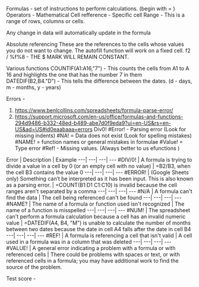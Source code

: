Formulas - set of instructions to perform calculations. (begin with = )
Operators - Mathematical
Cell refference - Specific cell 
Range - This is a range of rows, columns or cells.

Any change in data will automatically update in the formula

Absolute referencing
These are the references to the cells whose values you do not want to change.
The autofill function will work on a fixed cell.
f2 / %f%8 - THE $ MARK WILL REMAIN CONSTANT.

Various functions 
COUNTIF(A1:A16,"7") - This counts the cells from A1 to A 16 and highlights the one that has the number 7 in them  
DATEDIF(B2,B4."D") - This tells the difference between the dates. (d - days, m - months, y - years)

Errors - 
1. https://www.benlcollins.com/spreadsheets/formula-parse-error/
2. https://support.microsoft.com/en-us/office/formulas-and-functions-294d9486-b332-48ed-b489-abe7d0f9eda9?ui=en-US&rs=en-US&ad=US#id0eaabaaa=errors
Div0!
#Error! - Parsing error (Look for missing indents)
#NA! = Data does not exist (Look for spelling mistakes)
#NAME! = function names or general mistakes in formulae 
#Value! = Type error 
#Ref! - Missing values. (Always better to us efunctions )

Error | Description | Example
---| ---| ---| ---
#DIV/0! | A formula is trying to divide a value in a cell by 0 (or an empty cell with no value) | =B2/B3, when the cell B3 contains the value 0 
---| ---| ---| ---
#ERROR! | (Google Sheets only)  Something can’t be interpreted as it has been input. This is also known as a parsing error. | =COUNT(B1:D1 C1:C10) is invalid because the cell ranges aren't separated by a comma
---| ---| ---| ---
#N/A | A formula can't find the data | The cell being referenced can't be found 
---| ---| ---| ---
#NAME? | The name of a formula or function used isn't recognized | The name of a function is misspelled 
---| ---| ---| ---
#NUM! | The spreadsheet can't perform a formula calculation because a cell has an invalid numeric value | =DATEDIF(A4, B4, "M")  is unable to calculate the number of months between two dates because the date in cell A4 falls after the date in cell B4
---| ---| ---| ---
#REF! | A formula is referencing a cell that isn't valid | A cell used in a formula was in a column that was deleted
---| ---| ---| ---
#VALUE! | A general error indicating a problem with a formula or with referenced cells | There could be problems with spaces or text, or with referenced cells in a formula; you may have additional work to find the source of the problem.

Test score - 